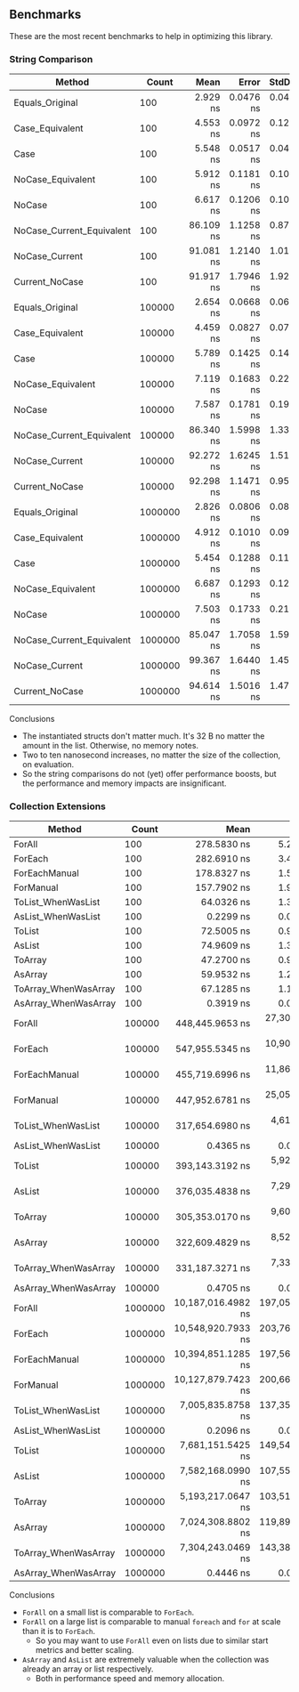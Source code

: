 ## Benchmarks

These are the most recent benchmarks to help in optimizing this library.

### String Comparison

| Method                    | Count   |      Mean |     Error |    StdDev | Allocated |
| ------------------------- | ------- | --------: | --------: | --------: | --------: |
| Equals_Original           | 100     |  2.929 ns | 0.0476 ns | 0.0422 ns |         - |
| Case_Equivalent           | 100     |  4.553 ns | 0.0972 ns | 0.1229 ns |         - |
| Case                      | 100     |  5.548 ns | 0.0517 ns | 0.0458 ns |         - |
| NoCase_Equivalent         | 100     |  5.912 ns | 0.1181 ns | 0.1047 ns |         - |
| NoCase                    | 100     |  6.617 ns | 0.1206 ns | 0.1007 ns |         - |
| NoCase_Current_Equivalent | 100     | 86.109 ns | 1.1258 ns | 0.8789 ns |         - |
| NoCase_Current            | 100     | 91.081 ns | 1.2140 ns | 1.0138 ns |      32 B |
| Current_NoCase            | 100     | 91.917 ns | 1.7946 ns | 1.9202 ns |      32 B |
| Equals_Original           | 100000  |  2.654 ns | 0.0668 ns | 0.0625 ns |         - |
| Case_Equivalent           | 100000  |  4.459 ns | 0.0827 ns | 0.0773 ns |         - |
| Case                      | 100000  |  5.789 ns | 0.1425 ns | 0.1400 ns |         - |
| NoCase_Equivalent         | 100000  |  7.119 ns | 0.1683 ns | 0.2247 ns |         - |
| NoCase                    | 100000  |  7.587 ns | 0.1781 ns | 0.1979 ns |         - |
| NoCase_Current_Equivalent | 100000  | 86.340 ns | 1.5998 ns | 1.3359 ns |         - |
| NoCase_Current            | 100000  | 92.272 ns | 1.6245 ns | 1.5196 ns |      32 B |
| Current_NoCase            | 100000  | 92.298 ns | 1.1471 ns | 0.9579 ns |      32 B |
| Equals_Original           | 1000000 |  2.826 ns | 0.0806 ns | 0.0827 ns |         - |
| Case_Equivalent           | 1000000 |  4.912 ns | 0.1010 ns | 0.0945 ns |         - |
| Case                      | 1000000 |  5.454 ns | 0.1288 ns | 0.1142 ns |         - |
| NoCase_Equivalent         | 1000000 |  6.687 ns | 0.1293 ns | 0.1209 ns |         - |
| NoCase                    | 1000000 |  7.503 ns | 0.1733 ns | 0.2192 ns |         - |
| NoCase_Current_Equivalent | 1000000 | 85.047 ns | 1.7058 ns | 1.5956 ns |         - |
| NoCase_Current            | 1000000 | 99.367 ns | 1.6440 ns | 1.4573 ns |      32 B |
| Current_NoCase            | 1000000 | 94.614 ns | 1.5016 ns | 1.4748 ns |      32 B |

Conclusions

-   The instantiated structs don't matter much. It's 32 B no matter the amount in the list. Otherwise, no memory notes.
-   Two to ten nanosecond increases, no matter the size of the collection, on evaluation.
-   So the string comparisons do not (yet) offer performance boosts, but the performance and memory impacts are insignificant.

### Collection Extensions

| Method               | Count   |               Mean |           Error |          StdDev |             Median | Allocated |
| -------------------- | ------- | -----------------: | --------------: | --------------: | -----------------: | --------: |
| ForAll               | 100     |        278.5830 ns |       5.2338 ns |       4.8957 ns |        277.7639 ns |         - |
| ForEach              | 100     |        282.6910 ns |       3.4965 ns |       3.2707 ns |        282.9651 ns |         - |
| ForEachManual        | 100     |        178.8327 ns |       1.5853 ns |       1.4053 ns |        179.0663 ns |         - |
| ForManual            | 100     |        157.7902 ns |       1.9481 ns |       1.8223 ns |        158.0861 ns |         - |
| ToList_WhenWasList   | 100     |         64.0326 ns |       1.3091 ns |       2.1508 ns |         63.6619 ns |     856 B |
| AsList_WhenWasList   | 100     |          0.2299 ns |       0.0092 ns |       0.0086 ns |          0.2273 ns |         - |
| ToList               | 100     |         72.5005 ns |       0.9645 ns |       1.3202 ns |         72.0109 ns |     856 B |
| AsList               | 100     |         74.9609 ns |       1.3535 ns |       1.2661 ns |         74.7619 ns |     856 B |
| ToArray              | 100     |         47.2700 ns |       0.9682 ns |       1.7209 ns |         46.9711 ns |     824 B |
| AsArray              | 100     |         59.9532 ns |       1.2233 ns |       3.3071 ns |         58.7721 ns |     824 B |
| ToArray_WhenWasArray | 100     |         67.1285 ns |       1.1427 ns |       2.2017 ns |         66.6446 ns |     824 B |
| AsArray_WhenWasArray | 100     |          0.3919 ns |       0.0351 ns |       0.0536 ns |          0.3706 ns |         - |
| ForAll               | 100000  |    448,445.9653 ns |  27,307.8587 ns |  80,517.8376 ns |    473,748.0469 ns |         - |
| ForEach              | 100000  |    547,955.5345 ns |  10,905.9598 ns |  28,730.6604 ns |    545,512.3535 ns |       1 B |
| ForEachManual        | 100000  |    455,719.6996 ns |  11,869.8500 ns |  34,247.2313 ns |    454,778.8574 ns |         - |
| ForManual            | 100000  |    447,952.6781 ns |  25,052.7864 ns |  73,475.4857 ns |    430,797.6562 ns |         - |
| ToList_WhenWasList   | 100000  |    317,654.6980 ns |   4,614.8336 ns |   4,090.9298 ns |    318,296.6797 ns |  800077 B |
| AsList_WhenWasList   | 100000  |          0.4365 ns |       0.0118 ns |       0.0092 ns |          0.4400 ns |         - |
| ToList               | 100000  |    393,143.3192 ns |   5,928.3358 ns |   6,087.9644 ns |    393,260.8887 ns |  800076 B |
| AsList               | 100000  |    376,035.4838 ns |   7,298.1899 ns |   9,489.7084 ns |    375,031.9336 ns |  800077 B |
| ToArray              | 100000  |    305,353.0170 ns |   9,604.9748 ns |  28,169.7285 ns |    314,936.4258 ns |  800019 B |
| AsArray              | 100000  |    322,609.4829 ns |   8,523.9189 ns |  25,132.9673 ns |    328,348.9746 ns |  800019 B |
| ToArray_WhenWasArray | 100000  |    331,187.3271 ns |   7,339.7698 ns |  21,641.4769 ns |    338,814.5264 ns |  800019 B |
| AsArray_WhenWasArray | 100000  |          0.4705 ns |       0.0299 ns |       0.0280 ns |          0.4654 ns |         - |
| ForAll               | 1000000 | 10,187,016.4982 ns | 197,054.0424 ns | 202,359.9935 ns | 10,213,642.9688 ns |      13 B |
| ForEach              | 1000000 | 10,548,920.7933 ns | 203,769.5424 ns | 278,922.0496 ns | 10,550,437.5000 ns |      13 B |
| ForEachManual        | 1000000 | 10,394,851.1285 ns | 197,569.9269 ns | 211,397.6083 ns | 10,398,446.0938 ns |      13 B |
| ForManual            | 1000000 | 10,127,879.7423 ns | 200,666.3684 ns | 436,232.1704 ns | 10,208,195.3125 ns |      13 B |
| ToList_WhenWasList   | 1000000 |  7,005,835.8758 ns | 137,351.4805 ns | 349,603.3724 ns |  7,082,775.7812 ns | 8000111 B |
| AsList_WhenWasList   | 1000000 |          0.2096 ns |       0.0209 ns |       0.0185 ns |          0.2060 ns |         - |
| ToList               | 1000000 |  7,681,151.5425 ns | 149,540.8252 ns | 261,908.6923 ns |  7,771,231.2500 ns | 8000110 B |
| AsList               | 1000000 |  7,582,168.0990 ns | 107,558.8266 ns | 100,610.5931 ns |  7,586,458.9844 ns | 8000110 B |
| ToArray              | 1000000 |  5,193,217.0647 ns | 103,519.0820 ns | 170,084.8204 ns |  5,193,281.6406 ns | 8000078 B |
| AsArray              | 1000000 |  7,024,308.8802 ns | 119,899.5192 ns | 112,154.0847 ns |  7,018,780.0781 ns | 8000078 B |
| ToArray_WhenWasArray | 1000000 |  7,304,243.0469 ns | 143,388.8682 ns | 254,873.5674 ns |  7,303,213.2812 ns | 8000075 B |
| AsArray_WhenWasArray | 1000000 |          0.4446 ns |       0.0256 ns |       0.0240 ns |          0.4532 ns |         - |

Conclusions

-   `ForAll` on a small list is comparable to `ForEach`.
-   `ForAll` on a large list is comparable to manual `foreach` and `for` at scale than it is to `ForEach`.
    -   So you may want to use `ForAll` even on lists due to similar start metrics and better scaling.
-   `AsArray` and `AsList` are extremely valuable when the collection was already an array or list respectively.
    -   Both in performance speed and memory allocation.
